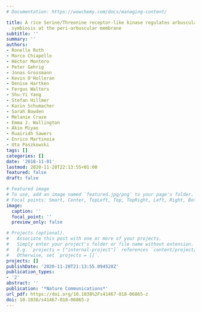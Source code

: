 ```yaml
---
# Documentation: https://wowchemy.com/docs/managing-content/

title: A rice Serine/Threonine receptor-like kinase regulates arbuscular mycorrhizal
  symbiosis at the peri-arbuscular membrane
subtitle: ''
summary: ''
authors:
- Ronelle Roth
- Marco Chiapello
- Héctor Montero
- Peter Gehrig
- Jonas Grossmann
- Kevin O'Holleran
- Denise Hartken
- Fergus Walters
- Shu-Yi Yang
- Stefan Hillmer
- Karin Schumacher
- Sarah Bowden
- Melanie Craze
- Emma J. Wallington
- Akio Miyao
- Ruairidh Sawers
- Enrico Martinoia
- Uta Paszkowski
tags: []
categories: []
date: '2018-11-01'
lastmod: 2020-11-28T22:13:55+01:00
featured: false
draft: false

# Featured image
# To use, add an image named `featured.jpg/png` to your page's folder.
# Focal points: Smart, Center, TopLeft, Top, TopRight, Left, Right, BottomLeft, Bottom, BottomRight.
image:
  caption: ''
  focal_point: ''
  preview_only: false

# Projects (optional).
#   Associate this post with one or more of your projects.
#   Simply enter your project's folder or file name without extension.
#   E.g. `projects = ["internal-project"]` references `content/project/deep-learning/index.md`.
#   Otherwise, set `projects = []`.
projects: []
publishDate: '2020-11-28T21:13:55.094528Z'
publication_types:
- '2'
abstract: ''
publication: '*Nature Communications*'
url_pdf: https://doi.org/10.1038%2Fs41467-018-06865-z
doi: 10.1038/s41467-018-06865-z
---
```


